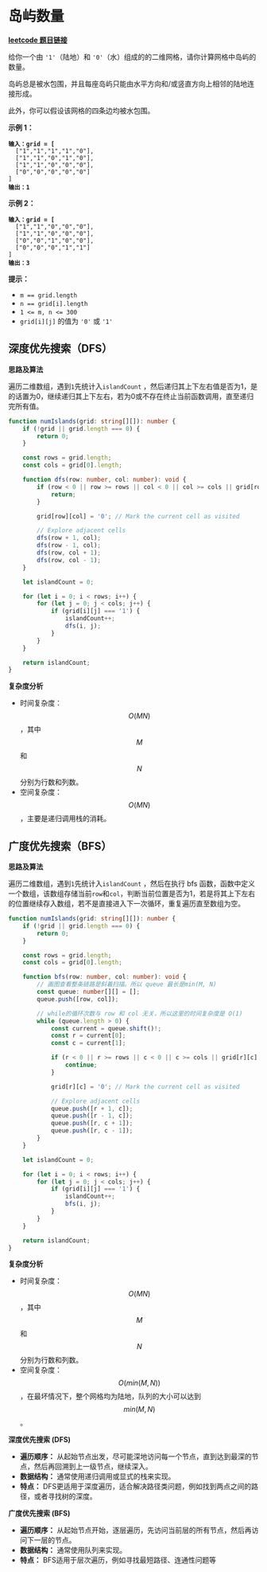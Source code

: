 # 岛屿数量

[**leetcode 题目链接**](https://leetcode.cn/problems/number-of-islands/description/)

给你一个由 `'1'`（陆地）和 `'0'`（水）组成的的二维网格，请你计算网格中岛屿的数量。

岛屿总是被水包围，并且每座岛屿只能由水平方向和/或竖直方向上相邻的陆地连接形成。

此外，你可以假设该网格的四条边均被水包围。

**示例 1：**

<pre><code><strong>输入：grid = [
</strong>  ["1","1","1","1","0"],
  ["1","1","0","1","0"],
  ["1","1","0","0","0"],
  ["0","0","0","0","0"]
]
<strong>输出：1
</strong></code></pre>

**示例 2：**

<pre><code><strong>输入：grid = [
</strong>  ["1","1","0","0","0"],
  ["1","1","0","0","0"],
  ["0","0","1","0","0"],
  ["0","0","0","1","1"]
]
<strong>输出：3
</strong></code></pre>

**提示：**

* `m == grid.length`
* `n == grid[i].length`
* `1 <= m, n <= 300`
* `grid[i][j]` 的值为 `'0'` 或 `'1'`

## 深度优先搜索（DFS）

**思路及算法**

遍历二维数组，遇到`1`先统计入`islandCount`  ，然后递归其上下左右值是否为1，是的话置为0，继续递归其上下左右，若为0或不存在终止当前函数调用，直至递归完所有值。

```typescript
function numIslands(grid: string[][]): number {
    if (!grid || grid.length === 0) {
        return 0;
    }

    const rows = grid.length;
    const cols = grid[0].length;

    function dfs(row: number, col: number): void {
        if (row < 0 || row >= rows || col < 0 || col >= cols || grid[row][col] === '0') {
            return;
        }

        grid[row][col] = '0'; // Mark the current cell as visited

        // Explore adjacent cells
        dfs(row + 1, col);
        dfs(row - 1, col);
        dfs(row, col + 1);
        dfs(row, col - 1);
    }

    let islandCount = 0;

    for (let i = 0; i < rows; i++) {
        for (let j = 0; j < cols; j++) {
            if (grid[i][j] === '1') {
                islandCount++;
                dfs(i, j);
            }
        }
    }

    return islandCount;
}
```

**复杂度分析**

* 时间复杂度：$$O(MN)$$，其中 $$M$$ 和 $$N$$ 分别为行数和列数。
* 空间复杂度：$$O(MN)$$，主要是递归调用栈的消耗。

## **广度优先搜索（BFS）**

**思路及算法**

遍历二维数组，遇到`1`先统计入`islandCount`  ，然后在执行 bfs  函数，函数中定义一个数组，该数组存储当前`row`和`col`，判断当前位置是否为1，若是将其上下左右的位置继续存入数组，若不是直接进入下一次循环，重复遍历直至数组为空。

```typescript
function numIslands(grid: string[][]): number {
    if (!grid || grid.length === 0) {
        return 0;
    }

    const rows = grid.length;
    const cols = grid[0].length;

    function bfs(row: number, col: number): void {
        // 画图查看整条链路是斜着扫描。所以 queue 最长是min(M, N)
        const queue: number[][] = [];
        queue.push([row, col]);

        // while的循环次数与 row 和 col 无关，所以这里的时间复杂度是 O(1)
        while (queue.length > 0) {
            const current = queue.shift()!;
            const r = current[0];
            const c = current[1];

            if (r < 0 || r >= rows || c < 0 || c >= cols || grid[r][c] === '0') {
                continue;
            }

            grid[r][c] = '0'; // Mark the current cell as visited

            // Explore adjacent cells
            queue.push([r + 1, c]);
            queue.push([r - 1, c]);
            queue.push([r, c + 1]);
            queue.push([r, c - 1]);
        }
    }

    let islandCount = 0;

    for (let i = 0; i < rows; i++) {
        for (let j = 0; j < cols; j++) {
            if (grid[i][j] === '1') {
                islandCount++;
                bfs(i, j);
            }
        }
    }

    return islandCount;
}
```

**复杂度分析**

* 时间复杂度：$$O(MN)$$，其中 $$M$$ 和 $$N$$ 分别为行数和列数。
* 空间复杂度：$$O(min(M,N))$$，在最坏情况下，整个网格均为陆地，队列的大小可以达到 $$min(M,N)$$。

**深度优先搜索 (DFS)**

* **遍历顺序：** 从起始节点出发，尽可能深地访问每一个节点，直到达到最深的节点，然后再回溯到上一级节点，继续深入。
* **数据结构：** 通常使用递归调用或显式的栈来实现。
* **特点：** DFS更适用于深度遍历，适合解决路径类问题，例如找到两点之间的路径，或者寻找树的深度。

**广度优先搜索 (BFS)**

* **遍历顺序：** 从起始节点开始，逐层遍历，先访问当前层的所有节点，然后再访问下一层的节点。
* **数据结构：** 通常使用队列来实现。
* **特点：** BFS适用于层次遍历，例如寻找最短路径、连通性问题等
